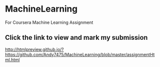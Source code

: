 # MachineLearning
For Coursera Machine Learning Assignment

## Click the link to view and mark my submission
http://htmlpreview.github.io/?https://github.com/Andy7475/MachineLearning/blob/master/assignmentHtml.html
